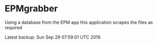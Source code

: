 # EPMgrabber
Using a database from the EPM app this application scrapes the files as required


Latest backup: Sun Sep 29 07:59:01 UTC 2019
